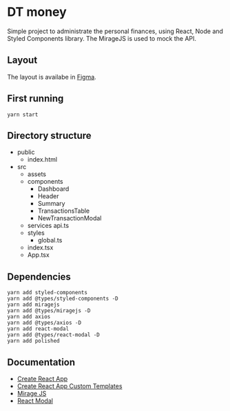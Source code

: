 # DT money
Simple project to administrate the personal finances, using React, Node and Styled Components library. The MirageJS is used to mock the API.

## Layout
The layout is availabe in [Figma](https://www.figma.com/file/0xmu9mj2TJYoIOubBFWsk5/dtmoney-Ignite-(Copy)?node-id=0%3A1).

## First running
```
yarn start
```

## Directory structure
- public
    - index.html
- src
    - assets
    - components
        - Dashboard
        - Header
        - Summary
        - TransactionsTable
        - NewTransactionModal
    - services
        api.ts
    - styles
        - global.ts
    - index.tsx
    - App.tsx

## Dependencies
```
yarn add styled-components
yarn add @types/styled-components -D
yarn add miragejs
yarn add @types/miragejs -D
yarn add axios
yarn add @types/axios -D
yarn add react-modal
yarn add @types/react-modal -D
yarn add polished
```

## Documentation
* [Create React App](https://create-react-app.dev/docs/getting-started/)
* [Create React App Custom Templates](https://create-react-app.dev/docs/custom-templates/)
* [Mirage JS](https://miragejs.com/docs/getting-started/introduction/)
* [React Modal](https://github.com/reactjs/react-modal)